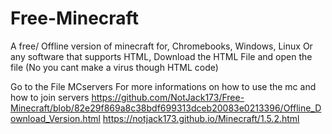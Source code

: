 # Free-Minecraft
A free/ Offline version of minecraft for, Chromebooks, Windows, Linux Or any software that supports HTML, Download the HTML File and open the file (No you cant make a virus though HTML code)

Go to the File MCservers For more informations on how to use the mc and how to join servers
https://github.com/NotJack173/Free-Minecraft/blob/82e29f869a8c38bdf699313dceb20083e0213396/Offline_Download_Version.html
https://notjack173.github.io/Minecraft/1.5.2.html
